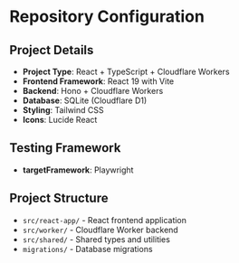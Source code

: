 # Repository Configuration

## Project Details
- **Project Type**: React + TypeScript + Cloudflare Workers
- **Frontend Framework**: React 19 with Vite
- **Backend**: Hono + Cloudflare Workers
- **Database**: SQLite (Cloudflare D1)
- **Styling**: Tailwind CSS
- **Icons**: Lucide React

## Testing Framework
- **targetFramework**: Playwright

## Project Structure
- `src/react-app/` - React frontend application
- `src/worker/` - Cloudflare Worker backend
- `src/shared/` - Shared types and utilities
- `migrations/` - Database migrations